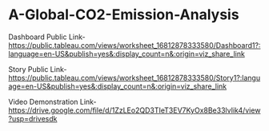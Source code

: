 # A-Global-CO2-Emission-Analysis


Dashboard Public Link-https://public.tableau.com/views/worksheet_16812878333580/Dashboard1?:language=en-US&publish=yes&:display_count=n&:origin=viz_share_link

Story Public Link-https://public.tableau.com/views/worksheet_16812878333580/Story1?:language=en-US&publish=yes&:display_count=n&:origin=viz_share_link

Video Demonstration Link-https://drive.google.com/file/d/1ZzLEo2QD3TIeT3EV7KyOx8Be33lvIik4/view?usp=drivesdk

